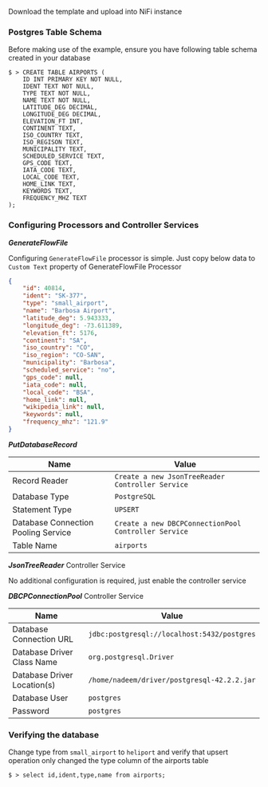 Download the template and upload into NiFi instance


### Postgres Table Schema

Before making use of the example, ensure you have following table schema created in your database

```shell
$ > CREATE TABLE AIRPORTS (
    ID INT PRIMARY KEY NOT NULL,
    IDENT TEXT NOT NULL,
    TYPE TEXT NOT NULL,
    NAME TEXT NOT NULL,
    LATITUDE_DEG DECIMAL,
    LONGITUDE_DEG DECIMAL,
    ELEVATION_FT INT,
    CONTINENT TEXT,
    ISO_COUNTRY TEXT,
    ISO_REGISON TEXT,
    MUNICIPALITY TEXT,
    SCHEDULED_SERVICE TEXT,
    GPS_CODE TEXT,
    IATA_CODE TEXT,
    LOCAL_CODE TEXT,
    HOME_LINK TEXT,
    KEYWORDS TEXT,
    FREQUENCY_MHZ TEXT
);
```

### Configuring Processors and Controller Services

***GenerateFlowFile*** 

Configuring `GenerateFlowFile` processor is simple. Just copy below data to `Custom Text` property of GenerateFlowFile Processor

```json
{
    "id": 40814,
    "ident": "SK-377",
    "type": "small_airport",
    "name": "Barbosa Airport",
    "latitude_deg": 5.943333,
    "longitude_deg": -73.611389,
    "elevation_ft": 5176,
    "continent": "SA",
    "iso_country": "CO",
    "iso_region": "CO-SAN",
    "municipality": "Barbosa",
    "scheduled_service": "no",
    "gps_code": null,
    "iata_code": null,
    "local_code": "BSA",
    "home_link": null,
    "wikipedia_link": null,
    "keywords": null,
    "frequency_mhz": "121.9"
}
```

***PutDatabaseRecord***

| Name | Value |
| ---- | ----- |
| Record Reader | `Create a new JsonTreeReader Controller Service` |
| Database Type | `PostgreSQL` |
| Statement Type | `UPSERT` |
| Database Connection Pooling Service | `Create a new DBCPConnectionPool Controller Service` |
| Table Name | `airports` |

***JsonTreeReader*** Controller Service

No additional configuration is required, just enable the controller service

***DBCPConnectionPool*** Controller Service

| Name | Value |
| ---- | ----- |
| Database Connection URL | `jdbc:postgresql://localhost:5432/postgres` |
| Database Driver Class Name | `org.postgresql.Driver` |
| Database Driver Location(s) | `/home/nadeem/driver/postgresql-42.2.2.jar` |
| Database User | `postgres` |
| Password | `postgres` |

### Verifying the database

Change type from `small_airport` to `heliport` and verify that upsert operation only changed the type column of the airports table

```shell
$ > select id,ident,type,name from airports;
```